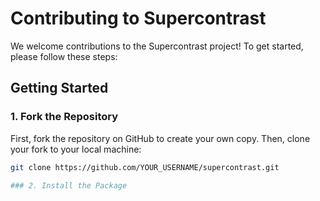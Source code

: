 # Contributing to Supercontrast

We welcome contributions to the Supercontrast project! To get started, please follow these steps:

## Getting Started

### 1. Fork the Repository

First, fork the repository on GitHub to create your own copy. Then, clone your fork to your local machine:

```bash
git clone https://github.com/YOUR_USERNAME/supercontrast.git

### 2. Install the Package



